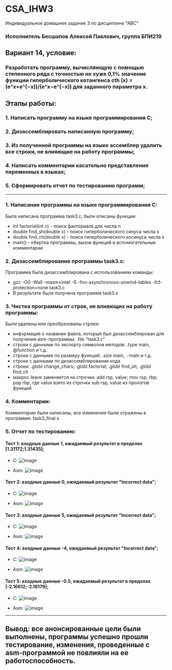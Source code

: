 # CSA_IHW3
Индивидуальное домашнее задание 3 по дисциплине "АВС"
### Исполнитель Бесшапов Алексей Павлович, группа БПИ219
## Вариант 14, условие: 
###  Разработать программу, вычисляющую с помощью степенного ряда с точностью не хуже 0,1% значение функции гиперболического котангенса cth (x) = (e^x+e^(−x))/(e^x−e^(−x)) для заданного параметра x.
## Этапы работы:
### 1. Написать программу на языке программирования C;
### 2. Дизассемблировать написанную программу;
### 3. Из полученной программы на языке ассемблер удалить все строки, не влияющие на работу программы;
### 4. Написать комментарии касательно представления переменных в языках;
### 5. Сформировать отчет по тестированию программ;
---
### 1. Написание программы на языке программирования C:
Была написана программа task3.c, были описаны функции:
- int factorial(int n) - поиск факториала для числа n
- double find_sh(double x) - поиск гиперболического синуса числа x
- double find_сh(double x) - поиск гиперболического косинуса числа x
- main() - обертка программы, вызов функций и вспомогательные комментарии
### 2. Дизассемблирование программы task3.c:
Программа была дизассемблирована с использованием команды:
- gcc -O0 -Wall -masm=intel -S -fno-asynchronous-unwind-tables -fcf-protection=none task3.c
- В результате была получена программа task3.s
### 3. Чистка программы от строк, не влияющих на работу программы:
Были удалены или преобразованы строки:
- информация о названии файла, который был дизассемблирован для получения asm-программы: .file "task3.c"
- строки с данными по экспорту символов методов: .type main, @function и т.д.
- строки с данными по размеру функций: .size main, .-main и т.д.
- строки с данными по дизассемблировании кода
- строки: .globl change_chars; .globl factorial; .globl find_sh; .globl	find_ch
- макрос leave заменяется на строчки: add rsp, value; mov rsp, rbp; pop rbp, где value взято из строчки sub rsp, value из прологов функций
### 4. Комментарии:
Комментарии были написаны, все изменения были отражены в программе: task3_final.s
### 5. Отчет по тестированию:
#### Тест 1: входные данные 1, ожидаемый результат в пределах [1.31172;1.31435];
- C: ![image](https://user-images.githubusercontent.com/45789410/204143760-3b288d64-03cb-413e-939f-a7ba81f163f1.png)

- Asm: ![image](https://user-images.githubusercontent.com/45789410/204143863-591a3ae0-b63a-4c92-a822-8f332e76b21e.png)

#### Тест 2: входные данные 0, ожидаемый результат "Incorrect data";
- C: ![image](https://user-images.githubusercontent.com/45789410/204143981-4a81e6da-36eb-46f2-8dc6-8dbc5569d43d.png)

- Asm: ![image](https://user-images.githubusercontent.com/45789410/204144002-84d63c9c-edf0-4287-bcf9-2e7a0370df05.png)

#### Тест 3: входные данные 5, ожидаемый результат "Incorrect data";
- С: ![image](https://user-images.githubusercontent.com/45789410/204144043-78bb7b58-affd-421e-8942-1f7211689162.png)

- Asm: ![image](https://user-images.githubusercontent.com/45789410/204144062-32bb2eed-fac0-42b6-a6ad-c734965a9cad.png)

#### Тест 4: входные данные -4, ожидаемый результат "Incorrect data";
- C: ![image](https://user-images.githubusercontent.com/45789410/204144112-cf0d941e-dfaf-4416-8674-475df3bf2ee5.png)

- Asm: ![image](https://user-images.githubusercontent.com/45789410/204144137-e1b3952f-1fd3-44bf-9297-1eb3f4b67d22.png)

#### Тест 5: входные данные -0.5, ожидаемый результат в пределах [-2.16612;-2.16179];
- C: ![image](https://user-images.githubusercontent.com/45789410/204144230-e9c05d98-370f-44e8-abde-15beb81010e8.png)

- Asm: ![image](https://user-images.githubusercontent.com/45789410/204144249-369c934e-142a-43b4-8e85-042bfbf777b4.png)
---
## Вывод: все анонсированные цели были выполнены, программы успешно прошли тестирование, изменения, проведенные с asm-программой не повлияли на ее работоспособность.

